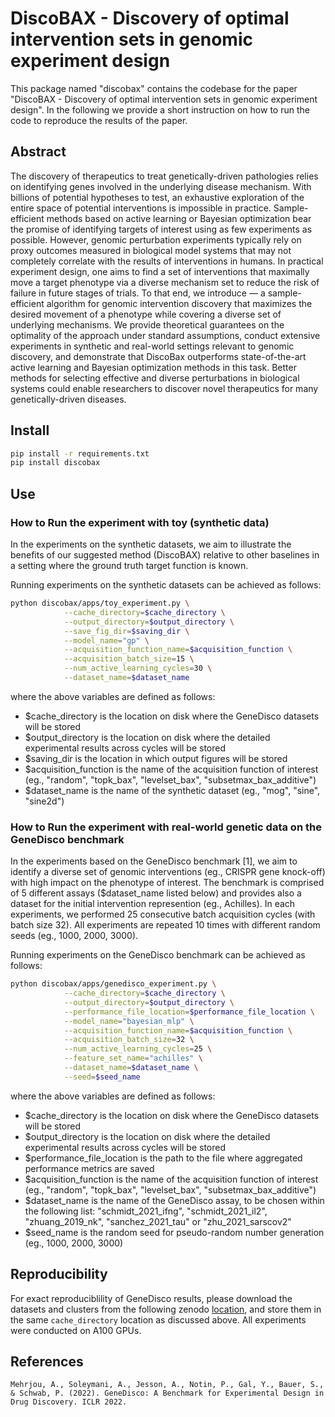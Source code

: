 # DiscoBAX - Discovery of optimal intervention sets in genomic experiment design

This package named "discobax" contains the codebase for the paper "DiscoBAX - Discovery of optimal intervention sets in genomic experiment design". In the following we provide a short instruction on how to run the code to reproduce the results of the paper.

## Abstract 

The discovery of therapeutics to treat genetically-driven pathologies relies on identifying genes involved in the underlying disease mechanism. With billions of potential hypotheses to test, an exhaustive exploration of the entire space of potential interventions is impossible in practice. Sample-efficient methods based on active learning or Bayesian optimization bear the promise of identifying targets of interest using as few experiments as possible. However, genomic perturbation experiments typically rely on proxy outcomes measured in biological model systems that may not completely correlate with the results of interventions in humans. In practical experiment design, one aims to find a set of interventions that maximally move a target phenotype via a diverse mechanism set to reduce the risk of failure in future stages of trials. To that end, we introduce  — a sample-efficient algorithm for genomic intervention discovery that maximizes the desired movement of a phenotype while covering a diverse set of underlying mechanisms. We provide theoretical guarantees on the optimality of the approach under standard assumptions, conduct extensive experiments in synthetic and real-world settings relevant to genomic discovery, and demonstrate that DiscoBax outperforms state-of-the-art active learning and Bayesian optimization methods in this task. Better methods for selecting effective and diverse perturbations in biological systems could enable researchers to discover novel therapeutics for many genetically-driven diseases.

## Install

```bash
pip install -r requirements.txt
pip install discobax
```

## Use

### How to Run the experiment with toy (synthetic data)

In the experiments on the synthetic datasets, we aim to illustrate the benefits of our suggested method (DiscoBAX) relative to other baselines in a setting where the ground truth target function is known. 

Running experiments on the synthetic datasets can be achieved as follows:

```bash
python discobax/apps/toy_experiment.py \
            --cache_directory=$cache_directory \
            --output_directory=$output_directory \
            --save_fig_dir=$saving_dir \
            --model_name="gp" \
            --acquisition_function_name=$acquisition_function \
            --acquisition_batch_size=15 \
            --num_active_learning_cycles=30 \
            --dataset_name=$dataset_name
```
where the above variables are defined as follows:
- $cache_directory is the location on disk where the GeneDisco datasets will be stored
- $output_directory is the location on disk where the detailed experimental results across cycles will be stored
- $saving_dir is the location in which output figures will be stored
- $acquisition_function is the name of the acquisition function of interest (eg., "random", "topk_bax", "levelset_bax", "subsetmax_bax_additive")
- $dataset_name is the name of the synthetic dataset (eg., "mog", "sine", "sine2d")


### How to Run the experiment with real-world genetic data on the GeneDisco benchmark

In the experiments based on the GeneDisco benchmark [1], we aim to identify a diverse set of genomic interventions (eg., CRISPR gene knock-off) with high impact on the phenotype of interest. The benchmark is comprised of 5 different assays ($dataset_name listed below) and provides also a dataset for the initial intervention represention (eg., Achilles). In each experiments, we performed 25 consecutive batch acquisition cycles (with batch size 32). All experiments are repeated 10 times with different random seeds (eg., 1000, 2000, 3000).

Running experiments on the GeneDisco benchmark can be achieved as follows:

```bash
python discobax/apps/genedisco_experiment.py \
            --cache_directory=$cache_directory \
            --output_directory=$output_directory \
            --performance_file_location=$performance_file_location \
            --model_name="bayesian_mlp" \
            --acquisition_function_name=$acquisition_function \
            --acquisition_batch_size=32 \
            --num_active_learning_cycles=25 \
            --feature_set_name="achilles" \
            --dataset_name=$dataset_name \
            --seed=$seed_name
```
where the above variables are defined as follows:
- $cache_directory is the location on disk where the GeneDisco datasets will be stored
- $output_directory is the location on disk where the detailed experimental results across cycles will be stored
- $performance_file_location is the path to the file where aggregated performance metrics are saved
- $acquisition_function is the name of the acquisition function of interest (eg., "random", "topk_bax", "levelset_bax", "subsetmax_bax_additive")
- $dataset_name is the name of the GeneDisco assay, to be chosen within the following list: "schmidt_2021_ifng", "schmidt_2021_il2", "zhuang_2019_nk", "sanchez_2021_tau" or "zhu_2021_sarscov2"
- $seed_name is the random seed for pseudo-random number generation (eg., 1000, 2000, 3000)

## Reproducibility
For exact reproduciblility of GeneDisco results, please download the datasets and clusters from the following zenodo [location](https://zenodo.org/records/10202590), and store them in the same `cache_directory` location as discussed above. All experiments were conducted on A100 GPUs.

## References
```
Mehrjou, A., Soleymani, A., Jesson, A., Notin, P., Gal, Y., Bauer, S., & Schwab, P. (2022). GeneDisco: A Benchmark for Experimental Design in Drug Discovery. ICLR 2022.
```
